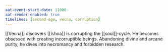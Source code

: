 ```yaml
---
aat-event-start-date: 11000
aat-render-enabled: true
timelines: [second-age, vecna, corruption]
---
```

[[Vecna]] discovers [[Ishna]] is corrupting the [[soul]]-cycle. He becomes obsessed with creating incorruptible beings. Abandoning divine and arcane purity, he dives into necromancy and forbidden research.
